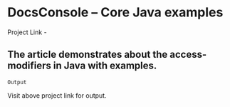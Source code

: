 # DocsConsole – Core Java examples

Project Link - 


## The article demonstrates about the access-modifiers in Java with examples.

```
Output
```

Visit above project link for output.
```
